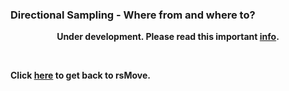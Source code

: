 ### Directional Sampling - Where from and where to?

<b>

<p align="center">
Under development. Please read this important <a href="https://www.youtube.com/watch?v=oHg5SJYRHA0/"> info</a>.
</p> 

<br>

Click  <a href="https://github.com/RRemelgado/rsMove/">here</a> to get back to rsMove.

<br>
